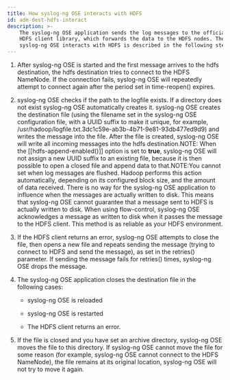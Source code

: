 ```yaml
---
title: How syslog-ng OSE interacts with HDFS
id: adm-dest-hdfs-interact
description: >-
    The syslog-ng OSE application sends the log messages to the official
    HDFS client library, which forwards the data to the HDFS nodes. The way
    syslog-ng OSE interacts with HDFS is described in the following steps.
---
```


1. After syslog-ng OSE is started and the first message arrives to the
    hdfs destination, the hdfs destination tries to connect to the HDFS
    NameNode. If the connection fails, syslog-ng OSE will repeatedly
    attempt to connect again after the period set in time-reopen()
    expires.

2. syslog-ng OSE checks if the path to the logfile exists. If a
    directory does not exist syslog-ng OSE automatically creates it.
    syslog-ng OSE creates the destination file (using the filename set
    in the syslog-ng OSE configuration file, with a UUID suffix to make
    it unique, for example,
    /usr/hadoop/logfile.txt.3dc1c59e-ab3b-4b71-9e81-93db477ed9d9) and
    writes the message into the file. After the file is created,
    syslog-ng OSE will write all incoming messages into the hdfs
    destination.NOTE: When the
    [[hdfs-append-enabled()]] option
    is set to **true**, syslog-ng OSE will not assign a new UUID suffix
    to an existing file, because it is then possible to open a closed
    file and append data to that.NOTE:You cannot set when log messages
    are flushed. Hadoop performs this action automatically, depending on
    its configured block size, and the amount of data received. There is
    no way for the syslog-ng OSE application to influence when the
    messages are actually written to disk. This means that syslog-ng OSE
    cannot guarantee that a message sent to HDFS is actually written to
    disk. When using flow-control, syslog-ng OSE acknowledges a message
    as written to disk when it passes the message to the HDFS client.
    This method is as reliable as your HDFS environment.

3. If the HDFS client returns an error, syslog-ng OSE attempts to close
    the file, then opens a new file and repeats sending the message
    (trying to connect to HDFS and send the message), as set in the
    retries() parameter. If sending the message fails for retries()
    times, syslog-ng OSE drops the message.

4. The syslog-ng OSE application closes the destination file in the
    following cases:

    - syslog-ng OSE is reloaded

    - syslog-ng OSE is restarted

    - The HDFS client returns an error.

5. If the file is closed and you have set an archive directory,
    syslog-ng OSE moves the file to this directory. If syslog-ng OSE
    cannot move the file for some reason (for example, syslog-ng OSE
    cannot connect to the HDFS NameNode), the file remains at its
    original location, syslog-ng OSE will not try to move it again.
